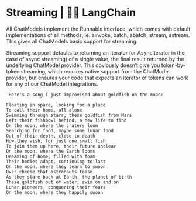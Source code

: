 # Streaming | 🦜️🔗 LangChain
All ChatModels implement the Runnable interface, which comes with default implementations of all methods, ie. ainvoke, batch, abatch, stream, astream. This gives all ChatModels basic support for streaming.

Streaming support defaults to returning an Iterator (or AsyncIterator in the case of async streaming) of a single value, the final result returned by the underlying ChatModel provider. This obviously doesn’t give you token-by-token streaming, which requires native support from the ChatModel provider, but ensures your code that expects an iterator of tokens can work for any of our ChatModel integrations.

```
 Here's a song I just improvised about goldfish on the moon:

Floating in space, looking for a place 
To call their home, all alone
Swimming through stars, these goldfish from Mars
Left their fishbowl behind, a new life to find
On the moon, where the craters loom
Searching for food, maybe some lunar food
Out of their depth, close to death
How they wish, for just one small fish
To join them up here, their future unclear
On the moon, where the Earth looms
Dreaming of home, filled with foam
Their bodies adapt, continuing to last 
On the moon, where they learn to swoon
Over cheese that astronauts tease
As they stare back at Earth, the planet of birth
These goldfish out of water, swim on and on
Lunar pioneers, conquering their fears
On the moon, where they happily swoon

```

